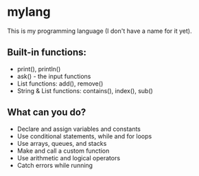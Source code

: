 # mylang

This is my programming language (I don't have a name for it yet).

## Built-in functions:
* print(), println()
* ask() - the input functions
* List functions: add(), remove()
* String & List functions: contains(), index(), sub()

## What can you do?
* Declare and assign variables and constants
* Use conditional statements, while and for loops
* Use arrays, queues, and stacks
* Make and call a custom function
* Use arithmetic and logical operators
* Catch errors while running
